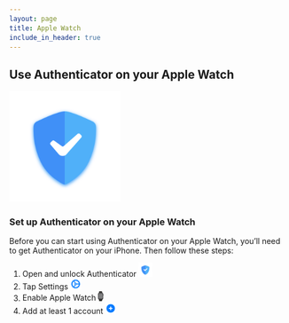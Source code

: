 ```yaml
---
layout: page
title: Apple Watch
include_in_header: true
---
```

## **Use Authenticator on your Apple Watch**

<img src="../assets/appicon.png" width="200">

### Set up Authenticator on your Apple Watch
Before you can start using Authenticator on your Apple Watch, you’ll need to get Authenticator on your iPhone. Then follow these steps:

1. Open and unlock Authenticator <img src="../assets/appicon.png" width="25">
2. Tap Settings <img src="../assets/settings.png" width="20">
3. Enable Apple Watch <img src="../assets/AppleWatch.png" width="10">
4. Add at least 1 account <img src="../assets/plus.png" width="20">

